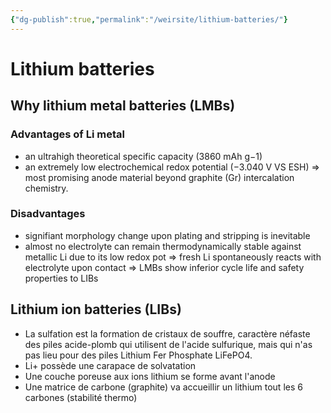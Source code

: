 ```yaml
---
{"dg-publish":true,"permalink":"/weirsite/lithium-batteries/"}
---
```


# Lithium batteries
## Why lithium  metal batteries (LMBs)
### Advantages of Li metal 
-  an ultrahigh theoretical specific capacity (3860 mAh g−1)
- an extremely low electrochemical redox potential (−3.040 V VS ESH)
=> most promising anode material beyond graphite (Gr) intercalation chemistry. 
### Disadvantages
- signifiant morphology change upon plating and stripping is inevitable
- almost no electrolyte can remain thermodynamically stable against metallic Li due to its low redox pot => fresh Li spontaneously reacts with electrolyte upon contact
=> LMBs show inferior cycle life and safety properties to LIBs

## Lithium ion batteries (LIBs)
- La sulfation est la formation de cristaux de souffre, caractère néfaste des piles acide-plomb qui utilisent de l'acide sulfurique, mais qui n'as pas lieu pour des piles Lithium Fer Phosphate LiFePO4.
- Li+ possède une carapace de solvatation
- Une couche poreuse aux ions lithium se forme avant l'anode
- Une matrice de carbone (graphite) va accueillir un lithium tout les 6 carbones (stabilité thermo)
